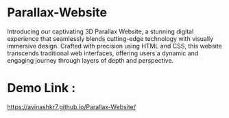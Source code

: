 # Parallax-Website
Introducing our captivating 3D Parallax Website, a stunning digital experience that seamlessly blends cutting-edge technology with visually immersive design. Crafted with precision using HTML and CSS, this website transcends traditional web interfaces, offering users a dynamic and engaging journey through layers of depth and perspective.

# Demo Link :
https://avinashkr7.github.io/Parallax-Website/
